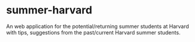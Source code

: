 # summer-harvard
An web application for the potential/returning summer students at Harvard with tips, suggestions from the past/current Harvard summer students.

